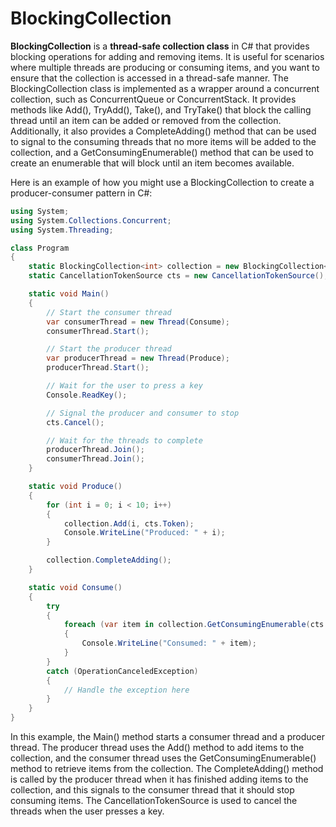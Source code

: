 # BlockingCollection<T>
  
**BlockingCollection<T>** is a **thread-safe collection class** in C# that provides blocking operations for adding and removing items. It is useful for scenarios where multiple threads are producing or consuming items, and you want to ensure that the collection is accessed in a thread-safe manner. The BlockingCollection<T> class is implemented as a wrapper around a concurrent collection, such as ConcurrentQueue<T> or ConcurrentStack<T>. It provides methods like Add(), TryAdd(), Take(), and TryTake() that block the calling thread until an item can be added or removed from the collection. Additionally, it also provides a CompleteAdding() method that can be used to signal to the consuming threads that no more items will be added to the collection, and a GetConsumingEnumerable() method that can be used to create an enumerable that will block until an item becomes available.


Here is an example of how you might use a BlockingCollection<T> to create a producer-consumer pattern in C#:

``` C#
using System;
using System.Collections.Concurrent;
using System.Threading;

class Program
{
    static BlockingCollection<int> collection = new BlockingCollection<int>(new ConcurrentQueue<int>());
    static CancellationTokenSource cts = new CancellationTokenSource();

    static void Main()
    {
        // Start the consumer thread
        var consumerThread = new Thread(Consume);
        consumerThread.Start();

        // Start the producer thread
        var producerThread = new Thread(Produce);
        producerThread.Start();

        // Wait for the user to press a key
        Console.ReadKey();

        // Signal the producer and consumer to stop
        cts.Cancel();

        // Wait for the threads to complete
        producerThread.Join();
        consumerThread.Join();
    }

    static void Produce()
    {
        for (int i = 0; i < 10; i++)
        {
            collection.Add(i, cts.Token);
            Console.WriteLine("Produced: " + i);
        }

        collection.CompleteAdding();
    }

    static void Consume()
    {
        try
        {
            foreach (var item in collection.GetConsumingEnumerable(cts.Token))
            {
                Console.WriteLine("Consumed: " + item);
            }
        }
        catch (OperationCanceledException)
        {
            // Handle the exception here
        }
    }
}
```

In this example, the Main() method starts a consumer thread and a producer thread. The producer thread uses the Add() method to add items to the collection, and the consumer thread uses the GetConsumingEnumerable() method to retrieve items from the collection. The CompleteAdding() method is called by the producer thread when it has finished adding items to the collection, and this signals to the consumer thread that it should stop consuming items. The CancellationTokenSource is used to cancel the threads when the user presses a key.
